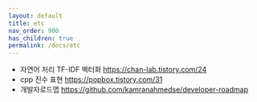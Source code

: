 ```yaml
---
layout: default
title: etc
nav_order: 900
has_children: true
permalink: /docs/etc
---
```


* 자연어 처리 TF-IDF 벡터화 <https://chan-lab.tistory.com/24>
* cpp 진수 표현 <https://popbox.tistory.com/31>
* 개발자로드맵 <https://github.com/kamranahmedse/developer-roadmap>
